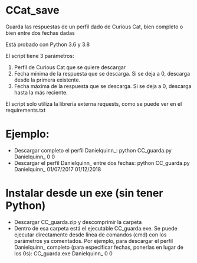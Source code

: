 # CCat_save
Guarda las respuestas de un perfil dado de Curious Cat, bien completo o bien entre dos fechas dadas

Está probado con Python 3.6 y 3.8

El script tiene 3 parámetros:

1) Perfil de Curious Cat que se quiere descargar
2) Fecha mínima de la respuesta que se descarga. Si se deja a 0, descarga desde la primera existente.
3) Fecha máxima de la respuesta que se descarga. Si se deja a 0, descarga hasta la más reciente.

El script solo utiliza la librería externa requests, como se puede ver en el requirements.txt

# Ejemplo:

- Descargar completo el perfil Danielquinn_: python CC_guarda.py Danielquinn_ 0 0
- Descargar el perfil Danielquinn_ entre dos fechas: python CC_guarda.py Danielquinn_ 01/07/2017 01/12/2018

# Instalar desde un exe (sin tener Python)

- Descargar CC_guarda.zip y descomprimir la carpeta
- Dentro de esa carpeta está el ejecutable CC_guarda.exe. Se puede ejecutar directamente desde línea de comandos (cmd) con los parámetros ya comentados. Por ejemplo, para descargar el perfil Danielquinn_ completo (para especificar fechas, ponerlas en lugar de los 0s): CC_guarda.exe Danielquinn_ 0 0

